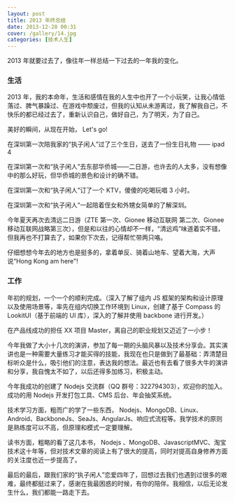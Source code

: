 ```yaml
---
layout: post
title: 2013 年终总结
date: 2013-12-28 00:31
cover: /gallery/14.jpg
categories: [技术人生]
---
```


2013 年就要过去了，像往年一样总结一下过去的一年我的变化。

### 生活

2013 年，我的本命年，生活和感情在我的人生中也开了一个小玩笑，让我心情低落过、脾气暴躁过、在游戏中颓废过，但我的认知从未游离过，我了解我自己，不快乐的都已经过去了，重新认识自己，做好自己，为了明天，为了自己。

美好的瞬间，从现在开始， Let's go!

在深圳第一次陪我家的“执子闲人”过了三个生日，送去了一份生日礼物 —— ipad 4

在深圳第一次和“执子闲人”去东部华侨城——二日游，也许去的人太多，没有想像中的那么好玩，但华侨城的景色和设计的确不错。

在深圳第一次和“执子闲人”订了一个 KTV，傻傻的吃喝玩唱 3 小时。

在深圳第一次和“执子闲人”一起陪着侄女和外甥女简单的了解深圳。

今年夏天再次去清远二日游（ZTE 第一次、Gionee 移动互联网 第二次、Gionee 移动互联网战略第三次），但是和以往的心情却不一样，“清远鸡”味道着实不错，但我再也不打算去了，如果你下次去，记得帮忙带两只咯。

仔细想想今年去的地方也是挺多的，拿着单反、骑着山地车、望着大海，大声说“Hong Kong am here"!

<!--more-->

### 工作

年初的规划，一个一个的顺利完成。（深入了解了组内 JS 框架的架构和设计原理以及使用场景等，率先在组内切换工作环境到 Linux，创建了基于 Compass 的 LookitUI（基于前端的 UI 库），深入的了解并使用 backbone 进行开发。）

在产品线成功的担任 XX 项目 Master，离自己的职业规划又迈近了一小步！

今年我做了大小十几次的演讲，参加了每一期的头脑风暴以及技术分享会。其实演讲也是一种需要大量练习才能买得的技能，我现在也只是做到了最基础：弄清楚目标听众是什么，吸引他们的注意，表达我的想法。最近也有去看了很多大牛的演讲和分享，我自愧太不如了，以后还得多加练习，积极主动。

今年我成功的创建了 Nodejs 交流群（QQ 群号：322794303），欢迎你的加入。成功的用 Nodejs 开发打包工具、CMS 后台、年会抽奖系统。

技术学习方面，粗而广的学了一些东西， Nodejs、MongoDB、Linux、Android、BackboneJs、SeaJs、AngularJs、响应式流程等。我学技术的原则是熟练度可以不高，但原理和模式一定要理解。

读书方面，粗略的看了这几本书， Nodejs 、MongoDB、JavascriptMVC、淘宝技术这十年等，但对技术文章的阅读上有了很大的提高，同时对提高自身修养方面的关注度也近一步提高了。

最后的最后，跟我们家的“执子闲人”恋爱四年了，回想过去我们也遇到过很多的艰难，最终都挺过来了，感谢在我最困惑的时候，有你的陪伴。我相信，以后无论发生什么，我们都能一路走下去。
